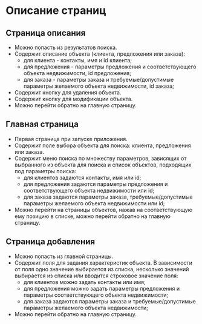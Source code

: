 # Описание страниц

## Страница описания

* Можно попасть из результатов поиска.
* Содержит описание объекта (клиента, предложения или заказа):
  * для клиента - контакты, имя и id клиента;
  * для предложения - параметры предложения и соответствующего объекта недвижимости, id предложения;
  * для заказа - параметры заказа и требуемые/допустимые параметры желаемого объекта недвижимости, id заказа;
* Содержит кнопку для удаления объекта.
* Содержит кнопку для модификации объекта.
* Можно перейти обратно на главную страницу.

## Главная страница

* Первая страница при запуске приложения.
* Содержит поле выбора объекта для поиска: клиента, предложения или заказа.
* Содержит меню поиска по множеству параметров, зависящих от выбранного из объекта для поиска и список объектов, подходящих под параметры поиска:
  * для клиентов задаются контакты, имя или id;
  * для предложения задаются параметры предложения и соответствующего объекта недвижимости или id;
  * для заказа задаются параметры заказа, требуемые/допустимые параметры желаемого объекта недвижимости или id;
* Можно перейти на страницы объектов, нажав на соответствующую ему позицию в списке, можно перейти обратно на главную страницу.

## Страница добавления

* Можно попасть из главной страницы.
* Содержит поля для задания характеристик объекта. В зависимости от поля одно значение выбирается из списка, несколько значений выбирается из списка или вводится строковое значение поля:
  * для клиентов можно задать контакты или имя;
  * для предложения можно задать параметры предложения и параметры соответствующего объекта недвижимости;
  * для заказа задаются параметры заказа и требуемые/допустимые параметры желаемого объекта недвижимости;
* Можно перейти обратно на главную страницу.
